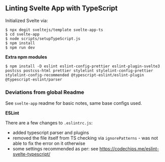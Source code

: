 ## Linting Svelte App with TypeScript

Initialized Svelte via:

```console
$ npx degit sveltejs/template svelte-app-ts
$ cd svelte-app
$ node scripts/setupTypeScript.js
$ npm install
$ npm run dev
```

**Extra npm modules**

```console
$ npm install -D eslint eslint-config-prettier eslint-plugin-svelte3 postcss postcss-html prettier stylelint stylelint-config-prettier stylelint-config-recommended @typescript-eslint/eslint-plugin @typescript-eslint/parser
```

### Deviations from global Readme

See `svelte-app` readme for basic notes, same base configs used.

**ESLint**

There are a few changes to `.eslintrc.js`:

- added typescript parser and plugins
- removed the file itself from TS checking via `ignorePatterns` - was not able to fix the error on it otherwise
- some settings recommended as per: see https://codechips.me/eslint-svelte-typescript/
